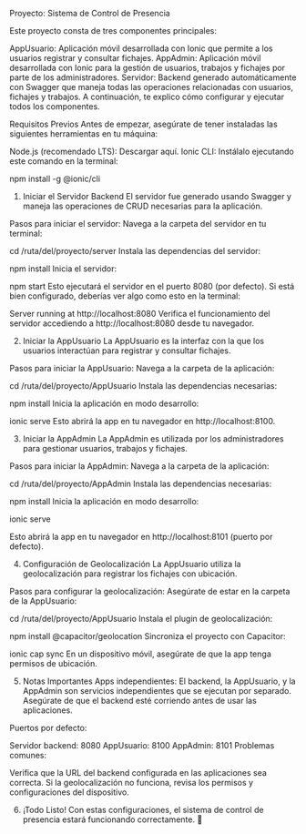 Proyecto: Sistema de Control de Presencia

Este proyecto consta de tres componentes principales:

AppUsuario: Aplicación móvil desarrollada con Ionic que permite a los usuarios registrar y consultar fichajes.
AppAdmin: Aplicación móvil desarrollada con Ionic para la gestión de usuarios, trabajos y fichajes por parte de los administradores.
Servidor: Backend generado automáticamente con Swagger que maneja todas las operaciones relacionadas con usuarios, fichajes y trabajos.
A continuación, te explico cómo configurar y ejecutar todos los componentes.

Requisitos Previos
Antes de empezar, asegúrate de tener instaladas las siguientes herramientas en tu máquina:

Node.js (recomendado LTS): Descargar aquí.
Ionic CLI: Instálalo ejecutando este comando en la terminal:

npm install -g @ionic/cli
1. Iniciar el Servidor Backend
El servidor fue generado usando Swagger y maneja las operaciones de CRUD necesarias para la aplicación.

Pasos para iniciar el servidor:
Navega a la carpeta del servidor en tu terminal:

cd /ruta/del/proyecto/server
Instala las dependencias del servidor:

npm install
Inicia el servidor:

npm start
Esto ejecutará el servidor en el puerto 8080 (por defecto). Si está bien configurado, deberías ver algo como esto en la terminal:

Server running at http://localhost:8080
Verifica el funcionamiento del servidor accediendo a http://localhost:8080 desde tu navegador.

2. Iniciar la AppUsuario
La AppUsuario es la interfaz con la que los usuarios interactúan para registrar y consultar fichajes.

Pasos para iniciar la AppUsuario:
Navega a la carpeta de la aplicación:

cd /ruta/del/proyecto/AppUsuario
Instala las dependencias necesarias:

npm install
Inicia la aplicación en modo desarrollo:

ionic serve
Esto abrirá la app en tu navegador en http://localhost:8100.

3. Iniciar la AppAdmin
La AppAdmin es utilizada por los administradores para gestionar usuarios, trabajos y fichajes.

Pasos para iniciar la AppAdmin:
Navega a la carpeta de la aplicación:

cd /ruta/del/proyecto/AppAdmin
Instala las dependencias necesarias:

npm install
Inicia la aplicación en modo desarrollo:

ionic serve

Esto abrirá la app en tu navegador en http://localhost:8101 (puerto por defecto).

4. Configuración de Geolocalización
La AppUsuario utiliza la geolocalización para registrar los fichajes con ubicación.

Pasos para configurar la geolocalización:
Asegúrate de estar en la carpeta de la AppUsuario:

cd /ruta/del/proyecto/AppUsuario
Instala el plugin de geolocalización:

npm install @capacitor/geolocation
Sincroniza el proyecto con Capacitor:

ionic cap sync
En un dispositivo móvil, asegúrate de que la app tenga permisos de ubicación.

5. Notas Importantes
Apps independientes: El backend, la AppUsuario, y la AppAdmin son servicios independientes que se ejecutan por separado. Asegúrate de que el backend esté corriendo antes de usar las aplicaciones.

Puertos por defecto:

Servidor backend: 8080
AppUsuario: 8100
AppAdmin: 8101
Problemas comunes:

Verifica que la URL del backend configurada en las aplicaciones sea correcta.
Si la geolocalización no funciona, revisa los permisos y configuraciones del dispositivo.

6. ¡Todo Listo!
Con estas configuraciones, el sistema de control de presencia estará funcionando correctamente. 🚀
